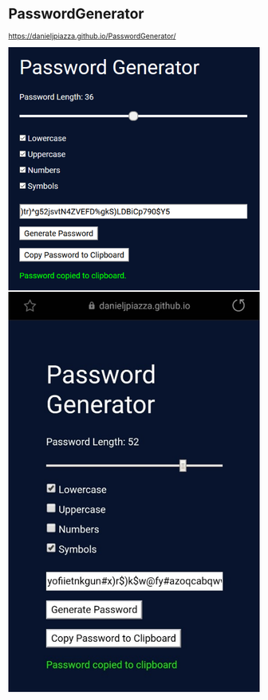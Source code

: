 # PasswordGenerator
https://danieljpiazza.github.io/PasswordGenerator/

![PasswordGenerator Screenshot](https://raw.githubusercontent.com/DanielJPiazza/PasswordGenerator/main/screenshots/passwordgenerator.png)
![PasswordGenerator Screenshot Mobile](https://raw.githubusercontent.com/DanielJPiazza/PasswordGenerator/main/screenshots/passwordgenerator_mobile.jpg)
